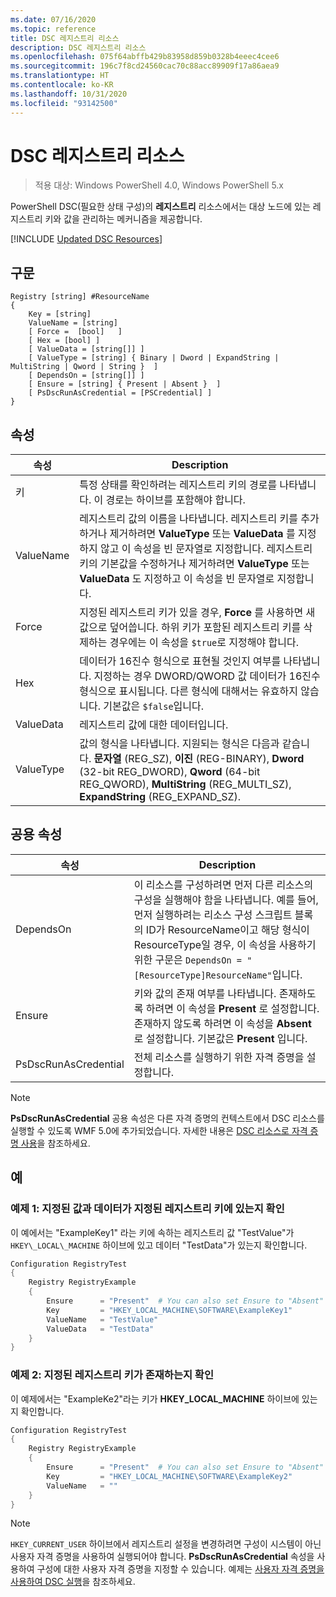 ```yaml
---
ms.date: 07/16/2020
ms.topic: reference
title: DSC 레지스트리 리소스
description: DSC 레지스트리 리소스
ms.openlocfilehash: 075f64abffb429b83958d859b0328b4eeec4cee6
ms.sourcegitcommit: 196c7f8cd24560cac70c88acc89909f17a86aea9
ms.translationtype: HT
ms.contentlocale: ko-KR
ms.lasthandoff: 10/31/2020
ms.locfileid: "93142500"
---
```

# <a name="dsc-registry-resource"></a>DSC 레지스트리 리소스

> 적용 대상: Windows PowerShell 4.0, Windows PowerShell 5.x

PowerShell DSC(필요한 상태 구성)의 **레지스트리** 리소스에서는 대상 노드에 있는 레지스트리 키와 값을 관리하는 메커니즘을 제공합니다.

[!INCLUDE [Updated DSC Resources](../../../../../includes/dsc-resources.md)]

## <a name="syntax"></a>구문

```Syntax
Registry [string] #ResourceName
{
    Key = [string]
    ValueName = [string]
    [ Force =  [bool]   ]
    [ Hex = [bool] ]
    [ ValueData = [string[]] ]
    [ ValueType = [string] { Binary | Dword | ExpandString | MultiString | Qword | String }  ]
    [ DependsOn = [string[]] ]
    [ Ensure = [string] { Present | Absent }  ]
    [ PsDscRunAsCredential = [PSCredential] ]
}
```

## <a name="properties"></a>속성

|속성 |Description |
|---|---|
|키 |특정 상태를 확인하려는 레지스트리 키의 경로를 나타냅니다. 이 경로는 하이브를 포함해야 합니다. |
|ValueName |레지스트리 값의 이름을 나타냅니다. 레지스트리 키를 추가하거나 제거하려면 **ValueType** 또는 **ValueData** 를 지정하지 않고 이 속성을 빈 문자열로 지정합니다. 레지스트리 키의 기본값을 수정하거나 제거하려면 **ValueType** 또는 **ValueData** 도 지정하고 이 속성을 빈 문자열로 지정합니다. |
|Force |지정된 레지스트리 키가 있을 경우, **Force** 를 사용하면 새 값으로 덮어씁니다. 하위 키가 포함된 레지스트리 키를 삭제하는 경우에는 이 속성을 `$true`로 지정해야 합니다. |
|Hex |데이터가 16진수 형식으로 표현될 것인지 여부를 나타냅니다. 지정하는 경우 DWORD/QWORD 값 데이터가 16진수 형식으로 표시됩니다. 다른 형식에 대해서는 유효하지 않습니다. 기본값은 `$false`입니다. |
|ValueData |레지스트리 값에 대한 데이터입니다. |
|ValueType |값의 형식을 나타냅니다. 지원되는 형식은 다음과 같습니다. **문자열** (REG_SZ), **이진** (REG-BINARY), **Dword** (32-bit REG_DWORD), **Qword** (64-bit REG_QWORD), **MultiString** (REG_MULTI_SZ), **ExpandString** (REG_EXPAND_SZ). |

## <a name="common-properties"></a>공용 속성

|속성 |Description |
|---|---|
|DependsOn |이 리소스를 구성하려면 먼저 다른 리소스의 구성을 실행해야 함을 나타냅니다. 예를 들어, 먼저 실행하려는 리소스 구성 스크립트 블록의 ID가 ResourceName이고 해당 형식이 ResourceType일 경우, 이 속성을 사용하기 위한 구문은 `DependsOn = "[ResourceType]ResourceName"`입니다. |
|Ensure |키와 값의 존재 여부를 나타냅니다. 존재하도록 하려면 이 속성을 **Present** 로 설정합니다. 존재하지 않도록 하려면 이 속성을 **Absent** 로 설정합니다. 기본값은 **Present** 입니다. |
|PsDscRunAsCredential |전체 리소스를 실행하기 위한 자격 증명을 설정합니다. |

> [!NOTE]
> **PsDscRunAsCredential** 공용 속성은 다른 자격 증명의 컨텍스트에서 DSC 리소스를 실행할 수 있도록 WMF 5.0에 추가되었습니다. 자세한 내용은 [ DSC 리소스로 자격 증명 사용](../../../configurations/runasuser.md)을 참조하세요.

## <a name="examples"></a>예

### <a name="example-1-ensure-specified-value-and-data-under-specified-registry-key"></a>예제 1: 지정된 값과 데이터가 지정된 레지스트리 키에 있는지 확인

이 예에서는 "ExampleKey1" 라는 키에 속하는 레지스트리 값 "TestValue"가 `HKEY\_LOCAL\_MACHINE` 하이브에 있고 데이터 "TestData"가 있는지 확인합니다.

```powershell
Configuration RegistryTest
{
    Registry RegistryExample
    {
        Ensure      = "Present"  # You can also set Ensure to "Absent"
        Key         = "HKEY_LOCAL_MACHINE\SOFTWARE\ExampleKey1"
        ValueName   = "TestValue"
        ValueData   = "TestData"
    }
}
```

### <a name="example-2-ensure-specified-registry-key-exists"></a>예제 2: 지정된 레지스트리 키가 존재하는지 확인

이 예제에서는 "ExampleKe2"라는 키가 **HKEY\_LOCAL\_MACHINE** 하이브에 있는지 확인합니다.

```powershell
Configuration RegistryTest
{
    Registry RegistryExample
    {
        Ensure      = "Present"  # You can also set Ensure to "Absent"
        Key         = "HKEY_LOCAL_MACHINE\SOFTWARE\ExampleKey2"
        ValueName   = ""
    }
}
```

> [!NOTE]
> `HKEY_CURRENT_USER` 하이브에서 레지스트리 설정을 변경하려면 구성이 시스템이 아닌 사용자 자격 증명을 사용하여 실행되어야 합니다. **PsDscRunAsCredential** 속성을 사용하여 구성에 대한 사용자 자격 증명을 지정할 수 있습니다. 예제는 [사용자 자격 증명을 사용하여 DSC 실행](../../../configurations/runAsUser.md)을 참조하세요.
